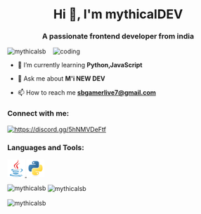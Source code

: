 <h1 align="center">Hi 👋, I'm mythicalDEV</h1>
<h3 align="center">A passionate frontend developer from india</h3>
<img align="right" alt="coding" width="400" src="https://user- images.githubusercontent.com/55389276/140866485-8fb1c876-9a8f-4d6a-98dc-08c4981eaf70.gif">

<p align="left"> <img src="https://www.google.com/url?sa=i&url=https%3A%2F%2Fgithub.com%2Fcipherhacker%2Fcipherhacker&psig=AOvVaw3HdNC5z3UpA3YgFM4ss4Yx&ust=1730457563863000&source=images&cd=vfe&opi=89978449&ved=0CBAQjRxqFwoTCMDqkuK3uIkDFQAAAAAdAAAAABBi" alt="mythicalsb" /> </p>

- 🌱 I’m currently learning **Python‚JavaScript**

- 💬 Ask me about **M'i NEW DEV**

- 📫 How to reach me **sbgamerlive7@gmail.com**

<h3 align="left">Connect with me:</h3>
<p align="left">
<a href="https://discord.gg/https://discord.gg/5hNMVDeFtf" target="blank"><img align="center" src="https://raw.githubusercontent.com/rahuldkjain/github-profile-readme-generator/master/src/images/icons/Social/discord.svg" alt="https://discord.gg/5hNMVDeFtf" height="30" width="40" /></a>
</p>

<h3 align="left">Languages and Tools:</h3>
<p align="left"> <a href="https://www.java.com" target="_blank" rel="noreferrer"> <img src="https://raw.githubusercontent.com/devicons/devicon/master/icons/java/java-original.svg" alt="java" width="40" height="40"/> </a> <a href="https://www.python.org" target="_blank" rel="noreferrer"> <img src="https://raw.githubusercontent.com/devicons/devicon/master/icons/python/python-original.svg" alt="python" width="40" height="40"/> </a> </p>

<p><img align="left" src="https://github-readme-stats.vercel.app/api/top-langs?username=mythicalsb&show_icons=true&locale=en&layout=compact" alt="mythicalsb" /></p>

<p>&nbsp;<img align="center" src="https://github-readme-stats.vercel.app/api?username=mythicalsb&show_icons=true&locale=en" alt="mythicalsb" /></p>

<p><img align="center" src="https://github-readme-streak-stats.herokuapp.com/?user=mythicalsb&" alt="mythicalsb" /></p>
